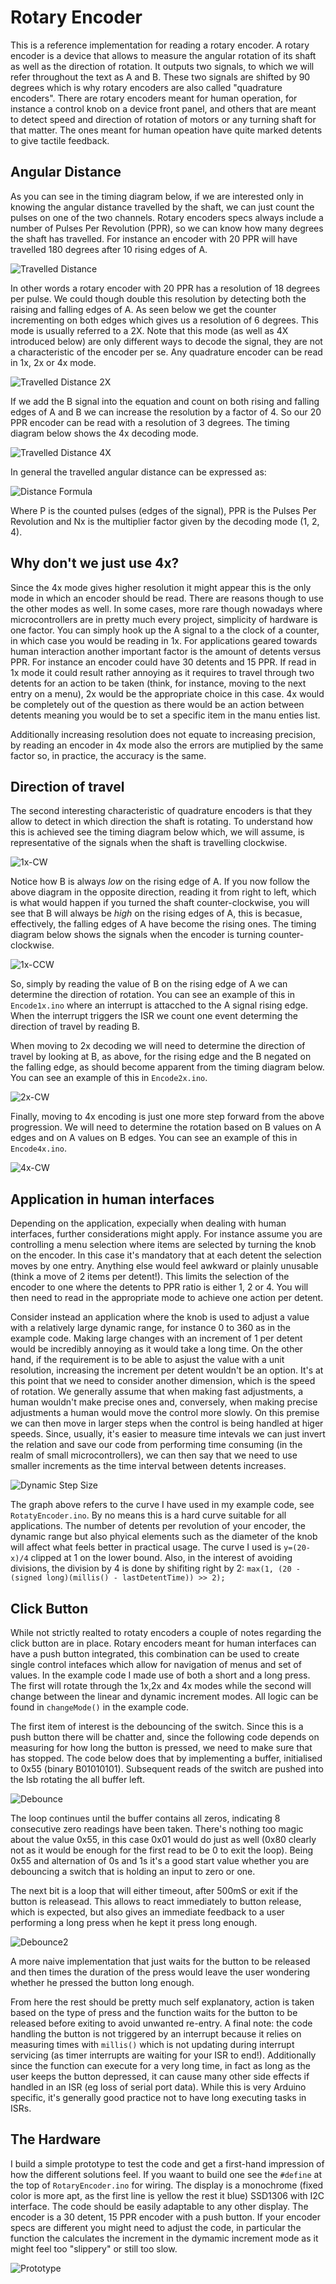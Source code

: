 # Rotary Encoder #

This is a reference implementation for reading a rotary encoder. A rotary encoder is a device that allows to measure the angular rotation of its shaft as well as the direction of rotation. It outputs two signals, to which we will refer throughout the text as A and B. These two signals are shifted by 90 degrees which is why rotary encoders are also called "quadrature encoders". There are rotary encoders meant for human operation, for instance a control knob on a device front panel, and others that are meant to detect speed and direction of rotation of motors or any turning shaft for that matter. The ones meant for human opeation have quite marked detents to give tactile feedback.

## Angular Distance ##

As you can see in the timing diagram below, if we are interested only in knowing the angular distance travelled by the shaft, we can just count the pulses on one of the two channels. Rotary encoders specs always include a number of Pulses Per Revolution (PPR), so we can know how many degrees the shaft has travelled. For instance an encoder with 20 PPR will have travelled 180 degrees after 10 rising edges of A.

![Travelled Distance](documentation/travelled_distance.png)

In other words a rotary encoder with 20 PPR has a resolution of 18 degrees per pulse. We could though double this resolution by detecting both the raising and falling edges of A. As seen below we get the counter incrementing on both edges which gives us a resolution of 6 degrees. This mode is usually referred to a 2X. Note that this mode (as well as 4X introduced below) are only different ways to decode the signal, they are not a characteristic of the encoder per se. Any quadrature encoder can be read in 1x, 2x or 4x mode.

![Travelled Distance 2X](documentation/travelled_distance-2x.png)

If we add the B signal into the equation and count on both rising and falling edges of A and B we can increase the resolution by a factor of 4. So our 20 PPR encoder can be read with a resolution of 3 degrees. The timing diagram below shows the 4x decoding mode.

![Travelled Distance 4X](documentation/travelled_distance-4x.png)

In general the travelled angular distance can be expressed as:

![Distance Formula](documentation/distance_equation.gif)

Where P is the counted pulses (edges of the signal), PPR is the Pulses Per Revolution and Nx is the multiplier factor given by the decoding mode (1, 2, 4).

## Why don't we just use 4x? ##

Since the 4x mode gives higher resolution it might appear this is the only mode in which an encoder should be read. There are reasons though to use the other modes as well. In some cases, more rare though nowadays where microcontrollers are in pretty much every project, simplicity of hardware is one factor. You can simply hook up the A signal to a the clock of a counter, in which case you would be reading in 1x. For applications geared towards human interaction another important factor is the amount of detents versus PPR. For instance an encoder could have 30 detents and 15 PPR. If read in 1x mode it could result rather annoying as it requires to travel through two detents for an action to be taken (think, for instance, moving to the next entry on a menu), 2x would be the appropriate choice in this case. 4x would be completely out of the question as there would be an action between detents meaning you would be to set a specific item in the manu enties list.

Additionally increasing resolution does not equate to increasing precision, by reading an encoder in 4x mode also the errors are mutiplied by the same factor so, in practice, the accuracy is the same.

## Direction of travel ##

The second interesting characteristic of quadrature encoders is that they allow to detect in which direction the shaft is rotating. To understand how this is achieved see the timing diagram below which, we will assume, is representative of the signals when the shaft is travelling clockwise.

![1x-CW](documentation/1x-CW.png)

Notice how B is always *low* on the rising edge of A. If you now follow the above diagram in the opposite direction, reading it from right to left, which is what would happen if you turned the shaft counter-clockwise, you will see that B will always be *high* on the rising edges of A, this is becasue, effectively, the falling edges of A have become the rising ones. The timing diagram below shows the signals when the encoder is turning counter-clockwise.

![1x-CCW](documentation/1x-CCW.png)

So, simply by reading the value of B on the rising edge of A we can determine the direction of rotation. You can see an example of this in `Encode1x.ino` where an interrupt is attacched to the A signal rising edge. When the interrupt triggers the ISR we count one event determing the direction of travel by reading B.

When moving to 2x decoding we will need to determine the direction of travel by looking at B, as above, for the rising edge and the B negated on the falling edge, as should become apparent from the timing diagram below. You can see an example of this in `Encode2x.ino`.

![2x-CW](documentation/2x-CW.png)

Finally, moving to 4x encoding is just one more step forward from the above progression. We will need to determine the rotation based on B values on A edges and on A values on B edges. You can see an example of this in `Encode4x.ino`.

![4x-CW](documentation/4x-CW.png)

## Application in human interfaces ##

Depending on the application, expecially when dealing with human interfaces, further considerations might apply. For instance assume you are controlling a menu selection where items are selected by turning the knob on the encoder. In this case it's mandatory that at each detent the selection moves by one entry. Anything else would feel awkward or plainly unusable (think a move of 2 items per detent!). This limits the selection of the encoder to one where the detents to PPR ratio is either 1, 2 or 4. You will then need to read in the appropriate mode to achieve one action per detent.

Consider instead an application where the knob is used to adjust a value with a relatively large dynamic range, for instance 0 to 360 as in the example code. Making large changes with an increment of 1 per detent would be incredibly annoying as it would take a long time. On the other hand, if the requirement is to be able to asjust the value with a unit resolution, increasing the increment per detent wouldn't be an option. It's at this point that we need to consider another dimension, which is the speed of rotation. We generally assume that when making fast adjustments, a human  wouldn't make precise ones and, conversely, when making precise adjustments a human would move the control more slowly. On this premise we can then move in larger steps when the control is being handled at higer speeds. Since, usually, it's easier to measure time intevals we can just invert the relation and save our code from performing time consuming (in the realm of small microcontrollers), we can then say that we need to use smaller increments as the time interval between detents increases.

![Dynamic Step Size](documentation/dynamic.png)

The graph above refers to the curve I have used in my example code, see `RotatyEncoder.ino`. By no means this is a hard curve suitable for all applications. The number of detents per revolution of your encoder, the dynamic range but also phyical elements such as the diameter of the knob will affect what feels better in practical usage. The curve I used is `y=(20-x)/4` clipped at 1 on the lower bound. Also, in the interest of avoiding divisions, the division by 4 is done by shifiting right by 2: `max(1, (20 - (signed long)(millis() - lastDetentTime)) >> 2);`
        

## Click Button ##

While not strictly realted to rotaty encoders a couple of notes regarding the click button are in place. Rotary encoders meant for human interfaces can have a push button integrated, this combination can be used to create single control intefaces which allow for navigation of menus and set of values. In the example code I made use of both a short and a long press. The first will rotate through the 1x,2x and 4x modes while the second will change between the linear and dynamic increment modes. All logic can be found in `changeMode()` in the example code. 

The first item of interest is the debouncing of the switch. Since this is a push button there will be chatter and, since the following code depends on measuring for how long the button is pressed, we need to make sure that has stopped. The code below does that by implementing a buffer, initialised to 0x55 (binary B01010101). Subsequent reads of the switch are pushed into the lsb rotating the all buffer left.

![Debounce](documentation/debounce.png)

The loop continues until the buffer contains all zeros, indicating 8 consecutive zero readings have been taken. There's nothing too magic about the value 0x55, in this case 0x01 would do just as well (0x80 clearly not as it would be enough for the first read to be 0 to exit the loop). Being 0x55 and alternation of 0s and 1s it's a good start value whether you are debouncing a switch that is holding an input to zero or one.

The next bit is a loop that will either timeout, after 500mS or exit if the button is releasead. This allows to react immediately to button release, which is expected, but also gives an immediate feedback to a user performing a long press when he kept it press long enough. 

![Debounce2](documentation/debounce2.png)

A more naive implementation that just waits for the button to be released and then times the duration of the press would leave the user wondering whether he pressed the button long enough.

From here the rest should be pretty much self explanatory, action is taken based on the type of press and the function waits for the button to be released before exiting to avoid unwanted re-entry. A final note: the code handling the button is not triggered by an interrupt because it relies on measuring times with `millis()` which is not updating during interrupt servicing (as timer interrupts are waiting for your ISR to end!). Additionally since the function can execute for a very long time, in fact as long as the user keeps the button depressed, it can cause many other side effects if handled in an ISR (eg loss of serial port data). While this is very Arduino specific, it's generally good practice not to have long executing tasks in ISRs.

## The Hardware ##

I build a simple prototype to test the code and get a first-hand impression of how the different solutions feel. If you waant to build one see the `#define` at the top of `RotaryEncoder.ino` for wiring. The display is a monochrome (fixed color is more apt, as the first line is yellow the rest it blue) SSD1306 with I2C interface. The code should be easily adaptable to any other display. The encoder is a 30 detent, 15 PPR encoder with a push button. If your encoder specs are different you might need to adjust the code, in particular the function the calculates the increment in the dymamic increment mode as it might feel too "slippery" or still too slow.


![Prototype](documentation/prototype.png)
